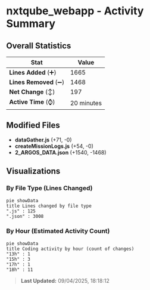 # nxtqube_webapp - Activity Summary 

## Overall Statistics

| Stat                   | Value                                                             |
| ---------------------- | ----------------------------------------------------------------- |
| **Lines Added** (➕)   | 1665                                          |
| **Lines Removed** (➖) | 1468                                        |
| **Net Change** (↕)    | 197                |
| **Active Time** (⌚)   | 20 minutes |


## Modified Files
- **dataGather.js** (+71, -0)
- **createMissionLogs.js** (+54, -0)
- **2_ARGOS_DATA.json** (+1540, -1468)

## Visualizations

### By File Type (Lines Changed)

```mermaid
pie showData
title Lines changed by file type
".js" : 125
".json" : 3008
```

### By Hour (Estimated Activity Count)

```mermaid
pie showData
title Coding activity by hour (count of changes)
"13h" : 1
"15h" : 3
"17h" : 1
"18h" : 11
```


> **Last Updated:** 09/04/2025, 18:18:12